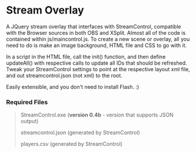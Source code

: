 # Stream Overlay

A JQuery stream overlay that interfaces with StreamControl, compatible with the Browser sources in both OBS and XSplit. Almost all of the code is contained within js/maincontrol.js. To create a new scene or overlay, all you need to do is make an image background, HTML file and CSS to go with it.

In a script in the HTML file, call the init() function, and then define updateAll() with respective calls to update all IDs that should be refreshed. Tweak your StreamControl settings to point at the respective layout xml file, and out streamcontrol.json (not xml) to the root.

Easily extensible, and you don't need to install Flash. :)

### Required Files

> StreamControl.exe (**version 0.4b** - version that supports JSON output)
>
> streamcontrol.json (generated by StreamControl)
>
> players.csv (generated by StreamControl)
